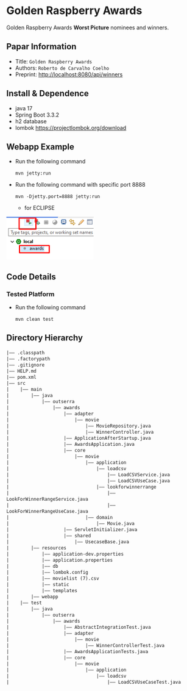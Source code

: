 Golden Raspberry Awards
===
Golden Raspberry Awards **Worst Picture** nominees and winners.
## Papar Information
- Title:  `Golden Raspberry Awards`
- Authors:  `Roberto de Carvalho Coelho`
- Preprint: [http://localhost:8080/api/winners]()


## Install & Dependence
- java 17
- Spring Boot 3.3.2
- h2 database
- lombok https://projectlombok.org/download

## Webapp Example
- Run the following command
  ```
  mvn jetty:run
  ```
- Run the following command with specific port 8888
  ```
  mvn -Djetty.port=8888 jetty:run
  ```
  - for ECLIPSE 

![alt text](image.png)

## Code Details
### Tested Platform
- Run the following command
  ```
  mvn clean test  
  ```


## Directory Hierarchy
```
|—— .classpath
|—— .factorypath
|—— .gitignore
|—— HELP.md
|—— pom.xml
|—— src
|    |—— main
|        |—— java
|            |—— outserra
|                |—— awards
|                    |—— adapter
|                        |—— movie
|                            |—— MovieRepository.java
|                            |—— WinnerController.java
|                    |—— ApplicationAfterStartup.java
|                    |—— AwardsApplication.java
|                    |—— core
|                        |—— movie
|                            |—— application
|                                |—— loadcsv
|                                    |—— LoadCSVService.java
|                                    |—— LoadCSVUseCase.java
|                                |—— lookforwinnerrange
|                                    |—— LookForWinnerRangeService.java
|                                    |—— LookForWinnerRangeUseCase.java
|                            |—— domain
|                                |—— Movie.java
|                    |—— ServletInitializer.java
|                    |—— shared
|                        |—— UsecaseBase.java
|        |—— resources
|            |—— application-dev.properties
|            |—— application.properties
|            |—— db
|            |—— lombok.config
|            |—— movielist (7).csv
|            |—— static
|            |—— templates
|        |—— webapp
|    |—— test
|        |—— java
|            |—— outserra
|                |—— awards
|                    |—— AbstractIntegrationTest.java
|                    |—— adapter
|                        |—— movie
|                            |—— WinnerControllerTest.java
|                    |—— AwardsApplicationTests.java
|                    |—— core
|                        |—— movie
|                            |—— application
|                                |—— loadcsv
|                                    |—— LoadCSVUseCaseTest.java

```

